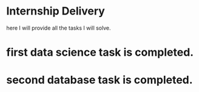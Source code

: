 # Internship  Delivery
here I will provide all the tasks I will solve. 
# first data science task is completed.
# second database task is completed. 
